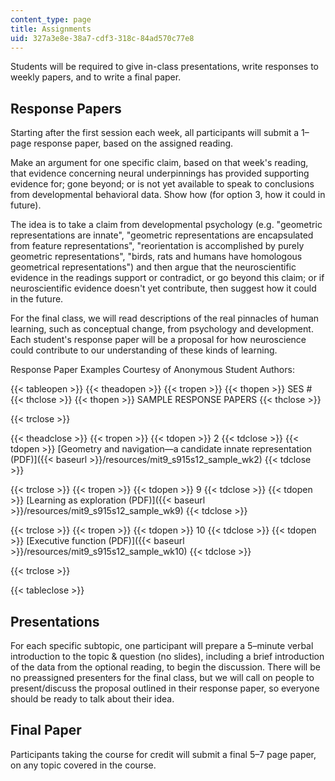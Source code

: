 ```yaml
---
content_type: page
title: Assignments
uid: 327a3e8e-38a7-cdf3-318c-84ad570c77e8
---
```


Students will be required to give in-class presentations, write responses to weekly papers, and to write a final paper.

Response Papers
---------------

Starting after the first session each week, all participants will submit a 1–page response paper, based on the assigned reading.

Make an argument for one specific claim, based on that week's reading, that evidence concerning neural underpinnings has provided supporting evidence for; gone beyond; or is not yet available to speak to conclusions from developmental behavioral data. Show how (for option 3, how it could in future).

The idea is to take a claim from developmental psychology (e.g. "geometric representations are innate", "geometric representations are encapsulated from feature representations", "reorientation is accomplished by purely geometric representations", "birds, rats and humans have homologous geometrical representations") and then argue that the neuroscientific evidence in the readings support or contradict, or go beyond this claim; or if neuroscientific evidence doesn't yet contribute, then suggest how it could in the future.

For the final class, we will read descriptions of the real pinnacles of human learning, such as conceptual change, from psychology and development. Each student's response paper will be a proposal for how neuroscience could contribute to our understanding of these kinds of learning.

Response Paper Examples Courtesy of Anonymous Student Authors:

{{< tableopen >}}
{{< theadopen >}}
{{< tropen >}}
{{< thopen >}}
SES #
{{< thclose >}}
{{< thopen >}}
SAMPLE RESPONSE PAPERS
{{< thclose >}}

{{< trclose >}}

{{< theadclose >}}
{{< tropen >}}
{{< tdopen >}}
2
{{< tdclose >}}
{{< tdopen >}}
[Geometry and navigation—a candidate innate representation (PDF)]({{< baseurl >}}/resources/mit9_s915s12_sample_wk2)
{{< tdclose >}}

{{< trclose >}}
{{< tropen >}}
{{< tdopen >}}
9
{{< tdclose >}}
{{< tdopen >}}
[Learning as exploration (PDF)]({{< baseurl >}}/resources/mit9_s915s12_sample_wk9)
{{< tdclose >}}

{{< trclose >}}
{{< tropen >}}
{{< tdopen >}}
10
{{< tdclose >}}
{{< tdopen >}}
[Executive function (PDF)]({{< baseurl >}}/resources/mit9_s915s12_sample_wk10)
{{< tdclose >}}

{{< trclose >}}

{{< tableclose >}}

Presentations
-------------

For each specific subtopic, one participant will prepare a 5–minute verbal introduction to the topic & question (no slides), including a brief introduction of the data from the optional reading, to begin the discussion. There will be no preassigned presenters for the final class, but we will call on people to present/discuss the proposal outlined in their response paper, so everyone should be ready to talk about their idea.

Final Paper
-----------

Participants taking the course for credit will submit a final 5–7 page paper, on any topic covered in the course.